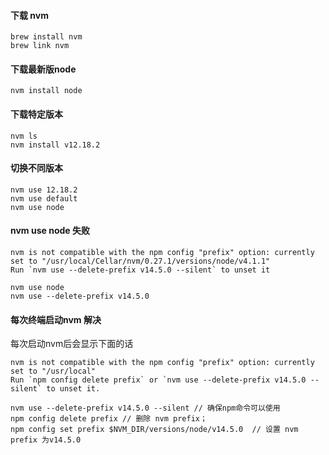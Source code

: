 #### 下载 nvm
```````
brew install nvm
brew link nvm 
```````
#### 下载最新版node
```````
nvm install node 
```````
#### 下载特定版本
```````
nvm ls 
nvm install v12.18.2
```````
#### 切换不同版本
``````
nvm use 12.18.2
nvm use default
nvm use node
``````
#### nvm use node 失败
```````
nvm is not compatible with the npm config "prefix" option: currently set to "/usr/local/Cellar/nvm/0.27.1/versions/node/v4.1.1"
Run `nvm use --delete-prefix v14.5.0 --silent` to unset it
```````
``````
nvm use node
nvm use --delete-prefix v14.5.0
``````
#### 每次终端启动nvm 解决
每次启动nvm后会显示下面的话
```````
nvm is not compatible with the npm config "prefix" option: currently set to "/usr/local" 
Run `npm config delete prefix` or `nvm use --delete-prefix v14.5.0 --silent` to unset it.
```````
``````
nvm use --delete-prefix v14.5.0 --silent // 确保npm命令可以使用
npm config delete prefix // 删除 nvm prefix；
npm config set prefix $NVM_DIR/versions/node/v14.5.0  // 设置 nvm prefix 为v14.5.0 
``````

